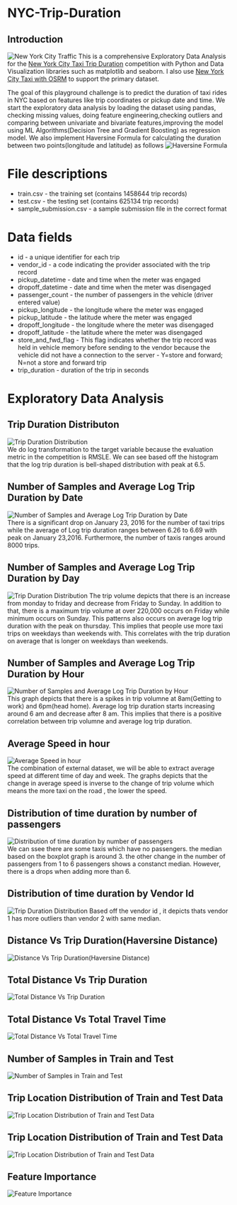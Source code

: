 # NYC-Trip-Duration
## Introduction
![New York City Traffic](https://github.com/naiborhujosua/NYC-Trip-Duration/blob/main/nyctraffic.jpg)
This is a comprehensive Exploratory Data Analysis for the [New York City Taxi Trip Duration](https://www.kaggle.com/c/nyc-taxi-trip-duration) competition with Python and Data Visualization libraries such as matplotlib and seaborn. I also use [New York City Taxi with OSRM](https://www.kaggle.com/oscarleo/new-york-city-taxi-with-osrm) to support the primary dataset.

The goal of this playground challenge is to predict the duration of taxi rides in NYC based on features like trip coordinates or pickup date and time. We start the exploratory data analysis by loading the dataset using pandas, checking missing values, doing feature engineering,checking outliers and comparing between univariate and bivariate features,improving the model using ML Algorithms(Decision Tree and Gradient Boosting) as regression model.
We also implement Haversine Formula for calculating the duration between two points(longitude and latitude) as follows 
![Haversine Formula](https://github.com/naiborhujosua/NYC-Trip-Duration/blob/main/haversineformula.png)
# File descriptions
- train.csv - the training set (contains 1458644 trip records)
- test.csv - the testing set (contains 625134 trip records)
- sample_submission.csv - a sample submission file in the correct format

# Data fields
- id - a unique identifier for each trip
- vendor_id - a code indicating the provider associated with the trip record
- pickup_datetime - date and time when the meter was engaged
- dropoff_datetime - date and time when the meter was disengaged
- passenger_count - the number of passengers in the vehicle (driver entered value)
- pickup_longitude - the longitude where the meter was engaged
- pickup_latitude - the latitude where the meter was engaged
- dropoff_longitude - the longitude where the meter was disengaged
- dropoff_latitude - the latitude where the meter was disengaged
- store_and_fwd_flag - This flag indicates whether the trip record was held in vehicle memory before sending to the vendor because the vehicle did not have a connection to the server - Y=store and forward; N=not a store and forward trip
- trip_duration - duration of the trip in seconds

# Exploratory Data Analysis
## Trip Duration Distributon
 ![Trip Duration Distribution](https://github.com/naiborhujosua/NYC-Trip-Duration/blob/main/output_1.JPG)<br>
 We do log transformation to the target variable because the evaluation metric in the competition is RMSLE. We can see based off the histogram that the log trip duration is bell-shaped distribution with peak at 6.5.
 
 
  ## Number of Samples and Average Log Trip Duration by Date
 ![Number of Samples and Average Log Trip Duration by Date](https://github.com/naiborhujosua/NYC-Trip-Duration/blob/main/output_2.JPG)<br>
 There is a significant drop on January 23, 2016 for the number of taxi trips while the average of Log trip duration ranges between 6.26 to 6.69 with peak on January 23,2016. Furthermore, the number of taxis ranges around 8000 trips.
 
 
 
 
 
 ## Number of Samples and Average Log Trip Duration by Day
 ![Trip Duration Distribution](https://github.com/naiborhujosua/NYC-Trip-Duration/blob/main/output_3.JPG)
 The trip volume depicts that there is an increase from monday to friday and decrease from Friday to Sunday. In addition to that, there is a maximum trip volume at over 220,000 occurs on Friday while minimum occurs on Sunday. This patterns also occurs on average log trip duration with the peak on thursday. This implies that people use more taxi trips on weekdays than weekends with. This correlates with the trip duration on average that is longer on weekdays than weekends. 
 
 
 
 
 
 ## Number of Samples and Average Log Trip Duration by Hour
 ![Number of Samples and Average Log Trip Duration by Hour](https://github.com/naiborhujosua/NYC-Trip-Duration/blob/main/output_4.JPG)<br>
 This graph depicts that there is a spikes in trip volumne at 8am(Getting to work) and 6pm(head home). Average log trip duration starts increasing around 6 am and decrease after 8 am. This implies that there is a positive correlation between trip volumne and average log trip duration. 
 
 
  ## Average Speed in hour
 ![Average Speed in hour](https://github.com/naiborhujosua/NYC-Trip-Duration/blob/main/output_8.JPG)<br>
 The combination of external dataset, we will be able to extract average speed at different time of day and week. The graphs depicts that the change in average speed is inverse to the change of trip volume which means the more taxi on the road , the lower the speed. 
 
 
## Distribution of time duration by number of passengers
 ![Distribution of time duration by number of passengers](https://github.com/naiborhujosua/NYC-Trip-Duration/blob/main/output_5.JPG)<br>
We can ssee there are  some taxis which have no passengers. the median based on the boxplot graph is around 3. the other change in the number of passengers from 1 to 6 passengers shows a constanct median. However, there is a drops when adding more than 6.
 
 
 
 
 ## Distribution of time duration by Vendor Id
 ![Trip Duration Distribution](https://github.com/naiborhujosua/NYC-Trip-Duration/blob/main/output_6.JPG)
 Based off the vendor id , it depicts thats vendor 1 has more outliers than vendor 2 with same median.
 
 
 
 ## Distance Vs Trip Duration(Haversine Distance)
 ![Distance Vs Trip Duration(Haversine Distance)](https://github.com/naiborhujosua/NYC-Trip-Duration/blob/main/output_7.JPG)<br>
 
 
 
 

 
 
 
 ## Total Distance Vs Trip Duration
 ![Total Distance Vs Trip Duration](https://github.com/naiborhujosua/NYC-Trip-Duration/blob/main/output_9.JPG)<br>
 
 
 
 
 
 
 ## Total Distance Vs Total Travel Time
 ![Total Distance Vs Total Travel Time](https://github.com/naiborhujosua/NYC-Trip-Duration/blob/main/output_10.JPG)<br>
 
 
 
 
 
 
 ## Number of Samples in Train and Test
 ![Number of Samples in Train and Test](https://github.com/naiborhujosua/NYC-Trip-Duration/blob/main/output_11.JPG)<br>
 
 
 
 
 
 
 ## Trip Location Distribution of Train and Test Data
 ![Trip Location Distribution of Train and Test Data](https://github.com/naiborhujosua/NYC-Trip-Duration/blob/main/output_12.JPG)<br>
 
 
 
 
 
 ## Trip Location Distribution of Train and Test Data
 ![Trip Location Distribution of Train and Test Data](https://github.com/naiborhujosua/NYC-Trip-Duration/blob/main/output_13.JPG)<br>
 
 
 
 
 
 ## Feature Importance
 ![Feature Importance](https://github.com/naiborhujosua/NYC-Trip-Duration/blob/main/output_14.JPG)<br>
